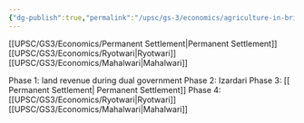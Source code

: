 ```yaml
---
{"dg-publish":true,"permalink":"/upsc/gs-3/economics/agriculture-in-british/","dgHomeLink":true,"dgPassFrontmatter":false}
---
```


[[UPSC/GS3/Economics/Permanent Settlement|Permanent Settlement]]
[[UPSC/GS3/Economics/Ryotwari|Ryotwari]]
[[UPSC/GS3/Economics/Mahalwari|Mahalwari]]

Phase 1: 
	land revenue during dual government 
Phase 2:
	Izardari
Phase 3: 
[[ Permanent Settlement| Permanent Settlement]]
Phase 4: 
	[[UPSC/GS3/Economics/Ryotwari|Ryotwari]]
	[[UPSC/GS3/Economics/Mahalwari|Mahalwari]]
	